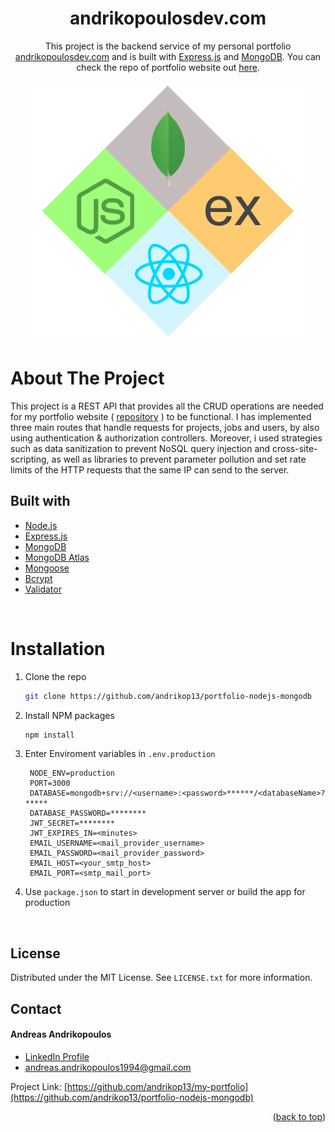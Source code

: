 <h1 align="center">
  andrikopoulosdev.com
</h1>

<p align="center">
  This project is the backend service of my personal portfolio <a href="https://andrikopoulosdev.com" target="_blank">andrikopoulosdev.com</a> and is built with <a href="https://expressjs.com/" target="_blank">Express.js</a> and <a href="https://www.mongodb.com/" target="_blank">MongoDB</a>. You can check the repo of portfolio website out <a href="https://github.com/andrikop13/my-portfolio" target="_blank">here</a>.
</p>

<p align="center">
  <img src='https://raw.githubusercontent.com/andrikop13/portfolio-nodejs-mongodb/master/dev-data/cover_image.png' alt='Mern stack image'>
</p>

# About The Project

This project is a REST API that provides all the CRUD operations are needed for my portfolio website ( <a href="https://github.com/andrikop13/my-portfolio" target="_blank">repository</a> ) to be functional. I has implemented three main routes that handle requests for projects, jobs and users, by also using authentication & authorization controllers. Moreover, i used strategies such as data sanitization to prevent NoSQL query injection and cross-site-scripting, as well as libraries to prevent parameter pollution and set rate limits of the HTTP requests that the same IP can send to the server.

## Built with

- [Node.js](https://nodejs.org/en/about/)
- [Express.js](https://expressjs.com/)
- [MongoDB](https://www.mongodb.com/)
- [MongoDB Atlas](https://www.mongodb.com/atlas/database)
- [Mongoose](https://mongoosejs.com/)
- [Bcrypt](https://www.npmjs.com/package/bcryptjs)
- [Validator](https://www.npmjs.com/package/validator)

<br/>

# Installation

1. Clone the repo
   ```sh
   git clone https://github.com/andrikop13/portfolio-nodejs-mongodb
   ```
2. Install NPM packages
   ```sh
   npm install
   ```
3. Enter Enviroment variables in `.env.production`
   ```
    NODE_ENV=production
    PORT=3000
    DATABASE=mongodb+srv://<username>:<password>******/<databaseName>?*****
    DATABASE_PASSWORD=********
    JWT_SECRET=********
    JWT_EXPIRES_IN=<minutes>
    EMAIL_USERNAME=<mail_provider_username>
    EMAIL_PASSWORD=<mail_provider_password>
    EMAIL_HOST=<your_smtp_host>
    EMAIL_PORT=<smtp_mail_port>
   ```
4. Use `package.json` to start in development server or build the app for production

<!-- LICENSE -->
<br/>

## License

Distributed under the MIT License. See `LICENSE.txt` for more information.

<!-- CONTACT -->

## Contact

#### Andreas Andrikopoulos

- [LinkedIn Profile](https://www.linkedin.com/in/a-andrikopoulos/)
- andreas.andrikopoulos1994@gmail.com

Project Link: [https://github.com/andrikop13/my-portfolio](https://github.com/andrikop13/portfolio-nodejs-mongodb)

<p align="right">(<a href="#top">back to top</a>)</p>
